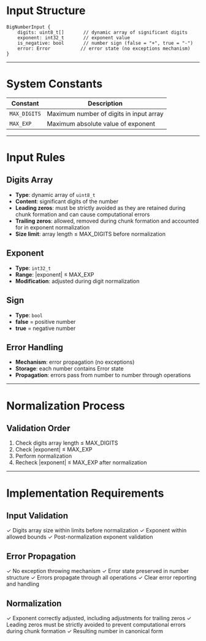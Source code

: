 # Input Structure

```
BigNumberInput {
    digits: uint8_t[]       // dynamic array of significant digits
    exponent: int32_t       // exponent value
    is_negative: bool       // number sign (false = "+", true = "-")
    error: Error           // error state (no exceptions mechanism)
}
```

---

# System Constants

| Constant     | Description                             |
| ------------ | --------------------------------------- |
| `MAX_DIGITS` | Maximum number of digits in input array |
| `MAX_EXP`    | Maximum absolute value of exponent      |

---

# Input Rules

## Digits Array

- **Type**: dynamic array of `uint8_t`
- **Content**: significant digits of the number
- **Leading zeros**: must be strictly avoided as they are retained during chunk formation and can cause computational errors
- **Trailing zeros**: allowed, removed during chunk formation and accounted for in exponent normalization
- **Size limit**: array length ≤ MAX_DIGITS before normalization

## Exponent

- **Type**: `int32_t`
- **Range**: |exponent| ≤ MAX_EXP
- **Modification**: adjusted during digit normalization

## Sign

- **Type**: `bool`
- **false** = positive number
- **true** = negative number

## Error Handling

- **Mechanism**: error propagation (no exceptions)
- **Storage**: each number contains Error state
- **Propagation**: errors pass from number to number through operations

---

# Normalization Process

## Validation Order

1. Check digits array length ≤ MAX_DIGITS
2. Check |exponent| ≤ MAX_EXP
3. Perform normalization
4. Recheck |exponent| ≤ MAX_EXP after normalization

---

# Implementation Requirements

## Input Validation

✓ Digits array size within limits before normalization
✓ Exponent within allowed bounds
✓ Post-normalization exponent validation

## Error Propagation

✓ No exception throwing mechanism
✓ Error state preserved in number structure
✓ Errors propagate through all operations
✓ Clear error reporting and handling

## Normalization

✓ Exponent correctly adjusted, including adjustments for trailing zeros
✓ Leading zeros must be strictly avoided to prevent computational errors during chunk formation
✓ Resulting number in canonical form
